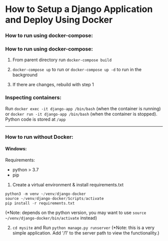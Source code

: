 # How to Setup a Django Application and Deploy Using Docker

### How to run using docker-compose:

### How to run using docker-compose:

1. From parent directory run `docker-compose build` 

2. `docker-compose up` to run or `docker-compose up -d` to run in the background

3. If there are changes, rebuild with step 1

### Inspecting containers:

Run `docker exec -it django-app /bin/bash` (when the container is running) or `docker run -it django-app /bin/bash` (when the container is stopped). Python code is stored at `/app`

--------------------------------------------

### How to run without Docker:
#### Windows:
Requirements: 
  - python > 3.7
  - pip

1. Create a virtual environment & install requirements.txt
```python
python3 -m venv ~/venv/django-docker
source ~/venv/django-docker/Scripts/activate
pip install -r requirements.txt
```
(*Note: depends on the python version, you may want to use `source ~/venv/django-docker/bin/activate` instead)

     
2. `cd mysite` and Run `python manage.py runserver`
(*Note: this is a very simple application. Add '/1' to the server path to view the functionality.)
